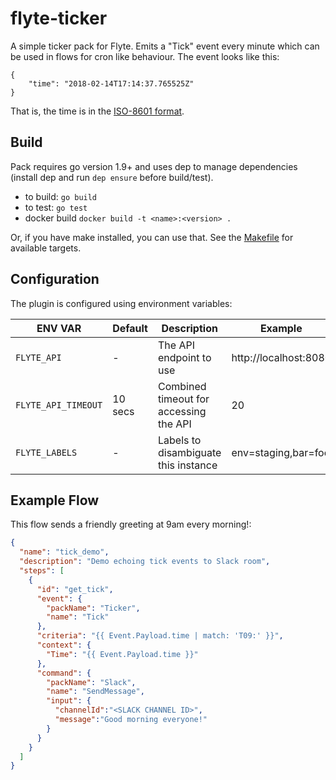 # flyte-ticker

A simple ticker pack for Flyte. Emits a "Tick" event every minute which can be
used in flows for cron like behaviour. The event looks like this:

    {
        "time": "2018-02-14T17:14:37.765525Z"
    }

That is, the time is in the [ISO-8601 format](https://en.wikipedia.org/wiki/ISO_8601).

## Build

Pack requires go version 1.9+ and uses dep to manage dependencies (install dep
and run `dep ensure` before build/test).

- to build: `go build`
- to test: `go test`
- docker build `docker build -t <name>:<version> .`

Or, if you have make installed, you can use that. See the [Makefile](Makefile)
for available targets.

## Configuration

The plugin is configured using environment variables:

ENV VAR                          | Default  |  Description                               | Example               
 ------------------------------- |  ------- |  ----------------------------------------- |  ---------------------
`FLYTE_API`                      | -        | The API endpoint to use                    | http://localhost:8080
`FLYTE_API_TIMEOUT`              | 10 secs  | Combined timeout for accessing the API     | 20
`FLYTE_LABELS`                   | -        | Labels to disambiguate this instance       | env=staging,bar=foo


## Example Flow

This flow sends a friendly greeting at 9am every morning!:
```json
{
  "name": "tick_demo",
  "description": "Demo echoing tick events to Slack room",
  "steps": [
    {
      "id": "get_tick",
      "event": {
        "packName": "Ticker",
        "name": "Tick"
      },
      "criteria": "{{ Event.Payload.time | match: 'T09:' }}",
      "context": {
        "Time": "{{ Event.Payload.time }}"
      },
      "command": {
        "packName": "Slack",
        "name": "SendMessage",
        "input": {
          "channelId":"<SLACK CHANNEL ID>",
          "message":"Good morning everyone!"
        }
      }
    }
  ]
}
```
